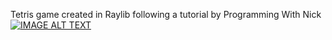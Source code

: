 Tetris game created in Raylib following a tutorial by Programming With Nick
[![IMAGE ALT TEXT](https://img.youtube.com/vi.wVYKG_ch4yM/0.jpg)](https://www.youtube.com/watch?v=wVYKG_ch4yM&ab_channel=ProgrammingWithNick)
